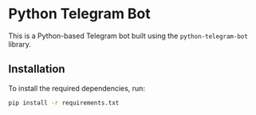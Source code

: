 # Python Telegram Bot

This is a Python-based Telegram bot built using the `python-telegram-bot` library.

## Installation

To install the required dependencies, run:

```bash
pip install -r requirements.txt
```